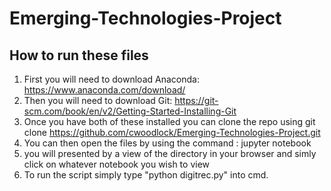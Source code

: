 # Emerging-Technologies-Project
## How to run these files
1. First you will need to download Anaconda: https://www.anaconda.com/download/
2. Then you will need to download Git: https://git-scm.com/book/en/v2/Getting-Started-Installing-Git
3. Once you have both of these installed you can clone the repo using git clone https://github.com/cwoodlock/Emerging-Technologies-Project.git
4. You can then open the files by using the command : jupyter notebook
5. you will presented by a view of the directory in your browser and simly click on whatever notebook you wish to view
6. To run the script simply type "python digitrec.py" into cmd.
